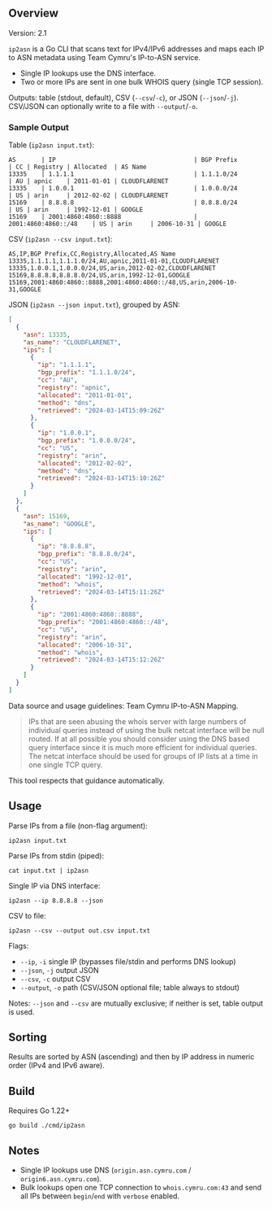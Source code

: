 ## Overview

Version: 2.1

`ip2asn` is a Go CLI that scans text for IPv4/IPv6 addresses and maps each IP to ASN metadata using Team Cymru's IP-to-ASN service.

- Single IP lookups use the DNS interface.
- Two or more IPs are sent in one bulk WHOIS query (single TCP session).

Outputs: table (stdout, default), CSV (`--csv`/`-c`), or JSON (`--json`/`-j`). CSV/JSON can optionally write to a file with `--output`/`-o`.

### Sample Output

Table (`ip2asn input.txt`):

```
AS       | IP                                      | BGP Prefix             | CC | Registry | Allocated  | AS Name
13335    | 1.1.1.1                                 | 1.1.1.0/24             | AU | apnic    | 2011-01-01 | CLOUDFLARENET
13335    | 1.0.0.1                                 | 1.0.0.0/24             | US | arin     | 2012-02-02 | CLOUDFLARENET
15169    | 8.8.8.8                                 | 8.8.8.0/24             | US | arin     | 1992-12-01 | GOOGLE
15169    | 2001:4860:4860::8888                    | 2001:4860:4860::/48    | US | arin     | 2006-10-31 | GOOGLE
```

CSV (`ip2asn --csv input.txt`):

```
AS,IP,BGP Prefix,CC,Registry,Allocated,AS Name
13335,1.1.1.1,1.1.1.0/24,AU,apnic,2011-01-01,CLOUDFLARENET
13335,1.0.0.1,1.0.0.0/24,US,arin,2012-02-02,CLOUDFLARENET
15169,8.8.8.8,8.8.8.0/24,US,arin,1992-12-01,GOOGLE
15169,2001:4860:4860::8888,2001:4860:4860::/48,US,arin,2006-10-31,GOOGLE
```

JSON (`ip2asn --json input.txt`), grouped by ASN:

```json
[
  {
    "asn": 13335,
    "as_name": "CLOUDFLARENET",
    "ips": [
      {
        "ip": "1.1.1.1",
        "bgp_prefix": "1.1.1.0/24",
        "cc": "AU",
        "registry": "apnic",
        "allocated": "2011-01-01",
        "method": "dns",
        "retrieved": "2024-03-14T15:09:26Z"
      },
      {
        "ip": "1.0.0.1",
        "bgp_prefix": "1.0.0.0/24",
        "cc": "US",
        "registry": "arin",
        "allocated": "2012-02-02",
        "method": "dns",
        "retrieved": "2024-03-14T15:10:26Z"
      }
    ]
  },
  {
    "asn": 15169,
    "as_name": "GOOGLE",
    "ips": [
      {
        "ip": "8.8.8.8",
        "bgp_prefix": "8.8.8.0/24",
        "cc": "US",
        "registry": "arin",
        "allocated": "1992-12-01",
        "method": "whois",
        "retrieved": "2024-03-14T15:11:26Z"
      },
      {
        "ip": "2001:4860:4860::8888",
        "bgp_prefix": "2001:4860:4860::/48",
        "cc": "US",
        "registry": "arin",
        "allocated": "2006-10-31",
        "method": "whois",
        "retrieved": "2024-03-14T15:12:26Z"
      }
    ]
  }
]
```

Data source and usage guidelines: Team Cymru IP-to-ASN Mapping.

> IPs that are seen abusing the whois server with large numbers of individual queries instead of using the bulk netcat interface will be null routed. If at all possible you should consider using the DNS based query interface since it is much more efficient for individual queries. The netcat interface should be used for groups of IP lists at a time in one single TCP query.

This tool respects that guidance automatically.

## Usage

Parse IPs from a file (non-flag argument):

```
ip2asn input.txt
```

Parse IPs from stdin (piped):

```
cat input.txt | ip2asn
```

Single IP via DNS interface:

```
ip2asn --ip 8.8.8.8 --json
```

CSV to file:

```
ip2asn --csv --output out.csv input.txt
```

Flags:

- `--ip`, `-i` single IP (bypasses file/stdin and performs DNS lookup)
- `--json`, `-j` output JSON
- `--csv`, `-c` output CSV
- `--output`, `-o` path (CSV/JSON optional file; table always to stdout)

Notes: `--json` and `--csv` are mutually exclusive; if neither is set, table output is used.

## Sorting

Results are sorted by ASN (ascending) and then by IP address in numeric order (IPv4 and IPv6 aware).

## Build

Requires Go 1.22+

```
go build ./cmd/ip2asn
```

## Notes

- Single IP lookups use DNS (`origin.asn.cymru.com` / `origin6.asn.cymru.com`).
- Bulk lookups open one TCP connection to `whois.cymru.com:43` and send all IPs between `begin`/`end` with `verbose` enabled.
